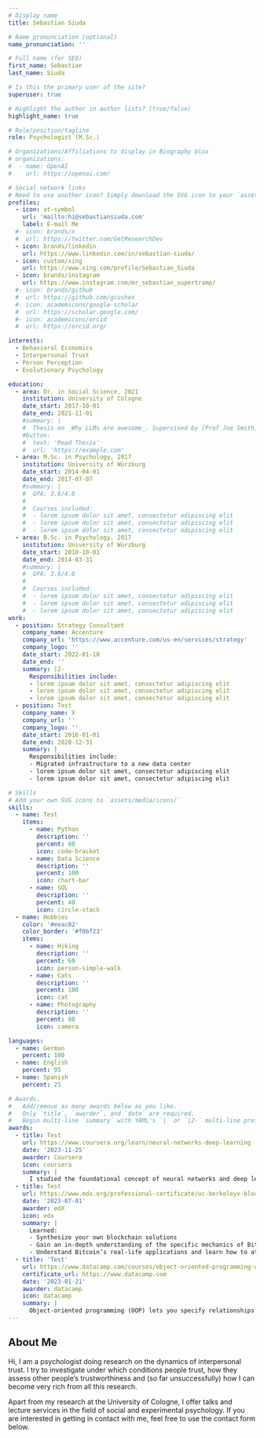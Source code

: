 ```yaml
---
# Display name
title: Sebastian Siuda

# Name pronunciation (optional)
name_pronunciation: ''

# Full name (for SEO)
first_name: Sebastian
last_name: Siuda

# Is this the primary user of the site?
superuser: true

# Highlight the author in author lists? (true/false)
highlight_name: true

# Role/position/tagline
role: Psychologist (M.Sc.)

# Organizations/Affiliations to display in Biography blox
# organizations:
#  - name: OpenAI
#    url: https://openai.com/

# Social network links
# Need to use another icon? Simply download the SVG icon to your `assets/media/icons/` folder.
profiles:
  - icon: at-symbol
    url: 'mailto:hi@sebastiansiuda.com'
    label: E-mail Me
  #- icon: brands/x
  #  url: https://twitter.com/GetResearchDev
  - icon: brands/linkedin
    url: https://www.linkedin.com/in/sebastian-siuda/
  - icon: custom/xing
    url: https://www.xing.com/profile/Sebastian_Siuda
  - icon: brands/instagram
    url: https://www.instagram.com/mr_sebastian_supertramp/
  #- icon: brands/github
  #  url: https://github.com/gcushen
  #- icon: academicons/google-scholar
  #  url: https://scholar.google.com/
  #- icon: academicons/orcid
  #  url: https://orcid.org/

interests:
  - Behavioral Economics
  - Interpersonal Trust
  - Person Perception
  - Evolutionary Psychology

education:
  - area: Dr. in Social Science, 2021
    institution: University of Cologne
    date_start: 2017-10-01
    date_end: 2021-11-01
    #summary: |
    #  Thesis on _Why LLMs are awesome_. Supervised by [Prof Joe Smith](https://example.com). Presented papers at 5 IEEE conferences with the contributions being published in 2 Springer journals.
    #button:
    #  text: 'Read Thesis'
    #  url: 'https://example.com'
  - area: M.Sc. in Psychology, 2017
    institution: University of Würzburg
    date_start: 2014-04-01
    date_end: 2017-07-07
    #summary: |
    #  GPA: 3.8/4.0
    #
    #  Courses included:
    #  - lorem ipsum dolor sit amet, consectetur adipiscing elit
    #  - lorem ipsum dolor sit amet, consectetur adipiscing elit
    #  - lorem ipsum dolor sit amet, consectetur adipiscing elit
  - area: B.Sc. in Psychology, 2017
    institution: University of Würzburg
    date_start: 2010-10-01
    date_end: 2014-03-31
    #summary: |
    #  GPA: 3.8/4.0
    #
    #  Courses included:
    #  - lorem ipsum dolor sit amet, consectetur adipiscing elit
    #  - lorem ipsum dolor sit amet, consectetur adipiscing elit
    #  - lorem ipsum dolor sit amet, consectetur adipiscing elit
work:
  - position: Strategy Consultant
    company_name: Accenture
    company_url: 'https://www.accenture.com/us-en/services/strategy'
    company_logo: ''
    date_start: 2022-01-10
    date_end: ''
    summary: |2-
      Responsibilities include:
      - lorem ipsum dolor sit amet, consectetur adipiscing elit
      - lorem ipsum dolor sit amet, consectetur adipiscing elit
      - lorem ipsum dolor sit amet, consectetur adipiscing elit
  - position: Test
    company_name: X
    company_url: ''
    company_logo: ''
    date_start: 2016-01-01
    date_end: 2020-12-31
    summary: |
      Responsibilities include:
      - Migrated infrastructure to a new data center
      - lorem ipsum dolor sit amet, consectetur adipiscing elit
      - lorem ipsum dolor sit amet, consectetur adipiscing elit

# Skills
# Add your own SVG icons to `assets/media/icons/`
skills:
  - name: Test
    items:
      - name: Python
        description: ''
        percent: 80
        icon: code-bracket
      - name: Data Science
        description: ''
        percent: 100
        icon: chart-bar
      - name: SQL
        description: ''
        percent: 40
        icon: circle-stack
  - name: Hobbies
    color: '#eeac02'
    color_border: '#f0bf23'
    items:
      - name: Hiking
        description: ''
        percent: 60
        icon: person-simple-walk
      - name: Cats
        description: ''
        percent: 100
        icon: cat
      - name: Photography
        description: ''
        percent: 80
        icon: camera

languages:
  - name: German
    percent: 100
  - name: English
    percent: 95
  - name: Spanish
    percent: 25

# Awards.
#   Add/remove as many awards below as you like.
#   Only `title`, `awarder`, and `date` are required.
#   Begin multi-line `summary` with YAML's `|` or `|2-` multi-line prefix and indent 2 spaces below.
awards:
  - title: Test
    url: https://www.coursera.org/learn/neural-networks-deep-learning
    date: '2023-11-25'
    awarder: Coursera
    icon: coursera
    summary: |
      I studied the foundational concept of neural networks and deep learning. By the end, I was familiar with the significant technological trends driving the rise of deep learning; build, train, and apply fully connected deep neural networks; implement efficient (vectorized) neural networks; identify key parameters in a neural network’s architecture; and apply deep learning to your own applications.
  - title: Test
    url: https://www.edx.org/professional-certificate/uc-berkeleyx-blockchain-fundamentals
    date: '2023-07-01'
    awarder: edX
    icon: edx
    summary: |
      Learned:
      - Synthesize your own blockchain solutions
      - Gain an in-depth understanding of the specific mechanics of Bitcoin
      - Understand Bitcoin’s real-life applications and learn how to attack and destroy Bitcoin, Ethereum, smart contracts and Dapps, and alternatives to Bitcoin’s Proof-of-Work consensus algorithm
  - title: 'Test'
    url: https://www.datacamp.com/courses/object-oriented-programming-with-s3-and-r6-in-r
    certificate_url: https://www.datacamp.com
    date: '2023-01-21'
    awarder: datacamp
    icon: datacamp
    summary: |
      Object-oriented programming (OOP) lets you specify relationships between functions and the objects that they can act on, helping you manage complexity in your code. This is an intermediate level course, providing an introduction to OOP, using the S3 and R6 systems. S3 is a great day-to-day R programming tool that simplifies some of the functions that you write. R6 is especially useful for industry-specific analyses, working with web APIs, and building GUIs.
---
```


## About Me

Hi, I am a psychologist doing research on the dynamics of interpersonal trust. I try to investigate under which conditions people trust, how they assess other people’s trustworthiness and (so far unsuccessfully) how I can become very rich from all this research.

Apart from my research at the University of Cologne, I offer talks and lecture services in the field of social and experimental psychology. If you are interested in getting in contact with me, feel free to use the contact form below.
